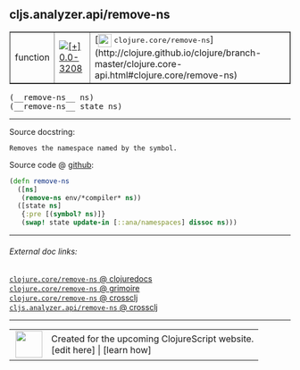 ## cljs.analyzer.api/remove-ns



 <table border="1">
<tr>
<td>function</td>
<td><a href="https://github.com/cljsinfo/cljs-api-docs/tree/0.0-3208"><img valign="middle" alt="[+] 0.0-3208" title="Added in 0.0-3208" src="https://img.shields.io/badge/+-0.0--3208-lightgrey.svg"></a> </td>
<td>
[<img height="24px" valign="middle" src="http://i.imgur.com/1GjPKvB.png"> <samp>clojure.core/remove-ns</samp>](http://clojure.github.io/clojure/branch-master/clojure.core-api.html#clojure.core/remove-ns)
</td>
</tr>
</table>


 <samp>
(__remove-ns__ ns)<br>
</samp>
 <samp>
(__remove-ns__ state ns)<br>
</samp>

---





Source docstring:

```
Removes the namespace named by the symbol.
```


Source code @ [github](https://github.com/clojure/clojurescript/blob/r1.7.107/src/main/clojure/cljs/analyzer/api.clj#L195-L201):

```clj
(defn remove-ns
  ([ns]
   (remove-ns env/*compiler* ns))
  ([state ns]
   {:pre [(symbol? ns)]}
   (swap! state update-in [::ana/namespaces] dissoc ns)))
```

<!--
Repo - tag - source tree - lines:

 <pre>
clojurescript @ r1.7.107
└── src
    └── main
        └── clojure
            └── cljs
                └── analyzer
                    └── <ins>[api.clj:195-201](https://github.com/clojure/clojurescript/blob/r1.7.107/src/main/clojure/cljs/analyzer/api.clj#L195-L201)</ins>
</pre>

-->

---



###### External doc links:

[`clojure.core/remove-ns` @ clojuredocs](http://clojuredocs.org/clojure.core/remove-ns)<br>
[`clojure.core/remove-ns` @ grimoire](http://conj.io/store/v1/org.clojure/clojure/1.7.0-beta3/clj/clojure.core/remove-ns/)<br>
[`clojure.core/remove-ns` @ crossclj](http://crossclj.info/fun/clojure.core/remove-ns.html)<br>
[`cljs.analyzer.api/remove-ns` @ crossclj](http://crossclj.info/fun/cljs.analyzer.api/remove-ns.html)<br>

---

 <table>
<tr><td>
<img valign="middle" align="right" width="48px" src="http://i.imgur.com/Hi20huC.png">
</td><td>
Created for the upcoming ClojureScript website.<br>
[edit here] | [learn how]
</td></tr></table>

[edit here]:https://github.com/cljsinfo/cljs-api-docs/blob/master/cljsdoc/cljs.analyzer.api/remove-ns.cljsdoc
[learn how]:https://github.com/cljsinfo/cljs-api-docs/wiki/cljsdoc-files

<!--

This information was too distracting to show to readers, but I'll leave it
commented here since it is helpful to:

- pretty-print the data used to generate this document
- and show how to retrieve that data



The API data for this symbol:

```clj
{:ns "cljs.analyzer.api",
 :name "remove-ns",
 :signature ["[ns]" "[state ns]"],
 :history [["+" "0.0-3208"]],
 :type "function",
 :full-name-encode "cljs.analyzer.api/remove-ns",
 :source {:code "(defn remove-ns\n  ([ns]\n   (remove-ns env/*compiler* ns))\n  ([state ns]\n   {:pre [(symbol? ns)]}\n   (swap! state update-in [::ana/namespaces] dissoc ns)))",
          :title "Source code",
          :repo "clojurescript",
          :tag "r1.7.107",
          :filename "src/main/clojure/cljs/analyzer/api.clj",
          :lines [195 201]},
 :full-name "cljs.analyzer.api/remove-ns",
 :clj-symbol "clojure.core/remove-ns",
 :docstring "Removes the namespace named by the symbol."}

```

Retrieve the API data for this symbol:

```clj
;; from Clojure REPL
(require '[clojure.edn :as edn])
(-> (slurp "https://raw.githubusercontent.com/cljsinfo/cljs-api-docs/catalog/cljs-api.edn")
    (edn/read-string)
    (get-in [:symbols "cljs.analyzer.api/remove-ns"]))
```

-->
